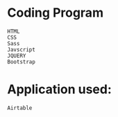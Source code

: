 # Coding Program
    HTML
    CSS
    Sass
    Javscript
    JQUERY
    Bootstrap

# Application used:
    Airtable